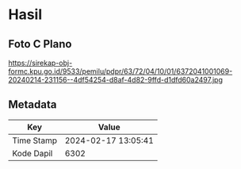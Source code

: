 # Hasil

## Foto C Plano

https://sirekap-obj-formc.kpu.go.id/9533/pemilu/pdpr/63/72/04/10/01/6372041001069-20240214-231156--4df54254-d8af-4d82-9ffd-d1dfd60a2497.jpg


## Metadata

| Key        | Value               |
| ---------- | ------------------- |
| Time Stamp | 2024-02-17 13:05:41 |
| Kode Dapil | 6302                |



